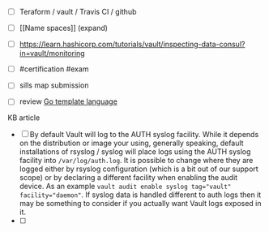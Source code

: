 -  [ ] Teraform / vault / Travis CI / github 
-  [ ] [[Name spaces]] (expand)
-  [ ] https://learn.hashicorp.com/tutorials/vault/inspecting-data-consul?in=vault/monitoring
-  [ ] #certification #exam 
-  [ ] sills map submission
-  [ ] review  [Go template language](https://golang.org/pkg/text/template/)



KB article

- [ ] By default Vault will log to the AUTH syslog facility. While it depends on the distribution or image your using, generally speaking, default installations of rsyslog / syslog will place logs using the AUTH syslog facility into `/var/log/auth.log`. It is possible to change where they are logged either by rsyslog configuration (which is a bit out of our support scope) or by declaring a different facility when enabling the audit device. As an example `vault audit enable syslog tag="vault" facility="daemon"`.  If syslog data is handled different to auth logs then it may be something to consider if you actually want Vault logs exposed in it. 
- [ ] 